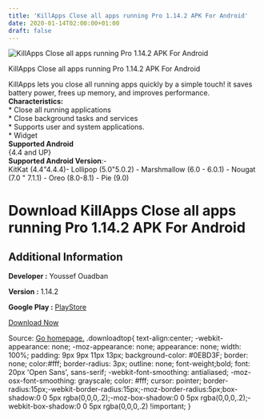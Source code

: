 ```yaml
---
title: 'KillApps Close all apps running Pro 1.14.2 APK For Android'
date: 2020-01-14T02:00:00+01:00
draft: false
---
```


![KillApps Close all apps running Pro 1.14.2 APK For Android](https://i0.wp.com/apkhome.net/wp-content/uploads/2020/01/KillApps-Close-all-apps-running-Pro-1.14.2.png "KillApps Close all apps running Pro 1.14.2 APK For Android")

  

KillApps Close all apps running Pro 1.14.2 APK For Android

KillApps lets you close all running apps quickly by a simple touch! it saves battery power, frees up memory, and improves performance.  
**Characteristics:**  
\* Close all running applications  
\* Close background tasks and services  
\* Supports user and system applications.  
\* Widget  
**Supported Android**  
{4.4 and UP}  
**Supported Android Version**:-  
KitKat (4.4"4.4.4)- Lollipop (5.0"5.0.2) - Marshmallow (6.0 - 6.0.1) - Nougat (7.0 " 7.1.1) - Oreo (8.0-8.1) - Pie (9.0)

Download KillApps Close all apps running Pro 1.14.2 APK For Android
===================================================================

Additional Information
----------------------

**Developer :** Youssef Ouadban

**Version :** 1.14.2

**Google Play :** [PlayStore](https://play.google.com/store/apps/details?id=com.tafayor.killall&hl=en)

  

[Download Now](https://store4app.co/post/killapps-close-all-apps-running-pro-1-14-2-apk-for-android_1578937163)

  
Source: [Go homepage.](https://store4app.co/post/killapps-close-all-apps-running-pro-1-14-2-apk-for-android_1578937163) .downloadtop{ text-align:center; -webkit-appearance: none; -moz-appearance: none; appearance: none; width: 100%; padding: 9px 9px 11px 13px; background-color: #0EBD3F; border: none; color:#fff; border-radius: 3px; outline: none; font-weight;bold; font: 20px 'Open Sans', sans-serif; -webkit-font-smoothing: antialiased; -moz-osx-font-smoothing: grayscale; color: #fff; cursor: pointer; border-radius:15px;-webkit-border-radius:15px;-moz-border-radius:5px;box-shadow:0 0 5px rgba(0,0,0,.2);-moz-box-shadow:0 0 5px rgba(0,0,0,.2);-webkit-box-shadow:0 0 5px rgba(0,0,0,.2) !important; }